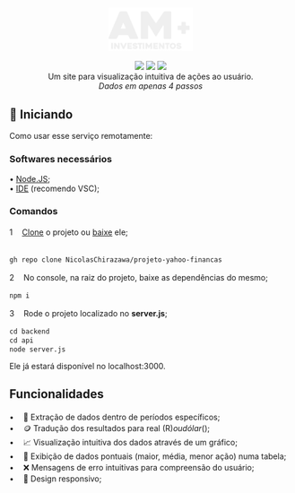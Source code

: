 <h1 align=center>
  <img align=center src="https://raw.githubusercontent.com/NicolasChirazawa/projeto-yahoo-financas/refs/heads/main/imagens/logo-2.png" style="width: 150px">  
</h1>

<div align=center>
  <img src="https://img.shields.io/static/v1?label=%20&labelColor=fffdaf&message=Javascript&color=grey&style=for-the-badge&logo=javascript&logoColor=black"/>
  <img src="https://img.shields.io/static/v1?label=%20&labelColor=d1ffbd&message=Node.JS&color=grey&style=for-the-badge&logo=node.js&logoColor=black"/>
  <img src="https://img.shields.io/static/v1?label=%20&labelColor=white&message=Express.JS&color=grey&style=for-the-badge&logo=express&logoColor=black"/>
</div>

<div align=center>
  Um site para visualização intuitiva de ações ao usuário. <br>
  <em> Dados em apenas 4 passos </em>
</div>

<h2 name="inicializar">🚀 Iniciando</h2>
Como usar esse serviço remotamente:

<br> 
<h3>Softwares necessários</h3>

• <a href="https://nodejs.org/dist/v22.14.0/node-v22.14.0-x64.msi">Node.JS</a>; <br>
• <a href="https://code.visualstudio.com/Download">IDE</a> (recomendo VSC); <br>

<h3>Comandos</h3>
1ㅤ <a href=https://github.com/NicolasChirazawa/projeto-yahoo-financas.git>Clone</a> o projeto ou <a href="https://github.com/NicolasChirazawa/projeto-yahoo-financas/archive/refs/heads/main.zip">baixe</a> ele; <br> <br>

```
gh repo clone NicolasChirazawa/projeto-yahoo-financas
```

2ㅤ No console, na raiz do projeto, baixe as dependências do mesmo; <br> 

```
npm i
```

3 ㅤRode o projeto localizado no <b>server.js</b>;

```shell
cd backend
cd api
node server.js
```
Ele já estará disponível no localhost:3000.

<h2 name="funcionalidades">Funcionalidades</h2> 

• ㅤ📅 Extração de dados dentro de períodos específicos; <br>
• ㅤ🪙 Tradução dos resultados para real (R$) ou dólar ($); <br>
• ㅤ📈 Visualização intuitiva dos dados através de um gráfico; <br>
• ㅤ📇 Exibição de dados pontuais (maior, média, menor ação) numa tabela; <br>
• ㅤ❌ Mensagens de erro intuitivas para compreensão do usuário; <br>
• ㅤ📱 Design responsivo; <br>

